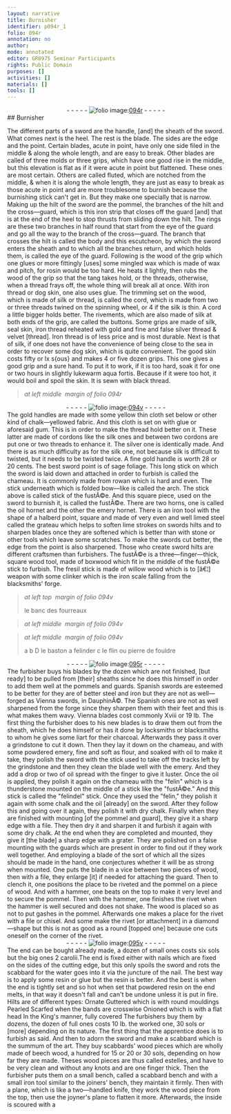 ```yaml
---
layout: narrative
title: Burnisher
identifier: p094r_1
folio: 094r
annotation: no
author:
mode: annotated
editor: GR8975 Seminar Participants
rights: Public Domain
purposes: []
activities: []
materials: []
tools: []
---
```


 <div class="folio" align="center">- - - - - <a href="http://gallica.bnf.fr/ark:/12148/btv1b10500001g/f193.image" target="_blank"><img src="https://cu-mkp.github.io/GR8975-edition/assets/photo-icon.png" alt="folio image: " style="display:inline-block; margin-bottom:-3px;"/>094r</a> - - - - - </div> 
## Burnisher

 
 The different parts of a sword are the handle, [and] the sheath of the sword. What comes next is the heel. The rest is the blade. The sides are the edge and the point. Certain blades, acute in point, have only one side filed in the middle & along the whole length, and are easy to break. Other blades are called of three molds or three grips, which have one good rise in the middle, but this elevation is flat as if it were acute in point but flattened. These ones are most certain. Others are called fluted, which are notched from the middle, & when it is along the whole length, they are just as easy to break as those acute in point and are more troublesome to burnish because the burnishing stick can't get in. But they make one specially that is narrow. Making up the hilt of the sword are the pommel, the branches of the hilt and the cross—guard, which is this iron strip that closes off the guard [and] that is at the end of the heel to stop thrusts from sliding down the hilt. The rings are these two branches in half round that start from the eye of the guard and go all the way to the branch of the cross—guard. The branch that crosses the hilt is called the body and this escutcheon, by which the sword enters the sheath and to which all the branches return, and which holds them, is called the eye of the guard. Following is the wood of the grip which one glues or more fittingly [uses] some mingled wax which is made of wax and pitch, for rosin would be too hard. He heats it lightly, then rubs the wood of the grip so that the tang takes hold, or the threads, otherwise, when a thread frays off, the whole thing will break all at once. With iron thread or dog skin, one also uses glue. The trimming set on the wood, which is made of silk or thread, is called the cord, which is made from two or three threads twined on the spinning wheel, or 4 if the silk is thin. A cord a little bigger holds better. The rivements, which are also made of silk at both ends of the grip, are called the buttons. Some grips are made of silk, seal skin, iron thread reheated with gold and fine and false silver thread & velvet [thread]. Iron thread is of less price and is most durable. Next is that of silk, if one does not have the convenience of being close to the sea in order to recover some dog skin, which is quite convenient. The good skin costs fifty or lx s{ous} and makes 4 or five dozen grips. This one gives a good grip and a sure hand. To put it to work, if it is too hard, soak it for one or two hours in slightly lukewarm aqua fortis. Because if it were too hot, it would boil and spoil the skin. It is sewn with black thread. 
 
> *at left middle  margin of folio 094r*
> 
>  <span class="figure"></span> 
 <div class="folio" align="center">- - - - - <a href="http://gallica.bnf.fr/ark:/12148/btv1b10500001g/f194.image" target="_blank"><img src="https://cu-mkp.github.io/GR8975-edition/assets/photo-icon.png" alt="folio image: " style="display:inline-block; margin-bottom:-3px;"/>094v</a> - - - - - </div> 
 The gold handles are made with some yellow thin cloth set below or other kind of chalk—yellowed fabric. And this cloth is set on with glue or aforesaid gum. This is in order to make the thread hold better on it. These latter are made of cordons like the silk ones and between two cordons are put one or two threads to enhance it. The silver one is identically made. And there is as much difficulty as for the silk one, not because silk is difficult to twisted, but it needs to be twisted twice. A fine gold handle is worth 28 or 20 cents. The best sword point is of sage foliage. This long stick on which the sword is laid down and attached in order to furbish is called the chameau. It is commonly made from rowan which is hard and even. The stick underneath which is folded bow—like is called the arch. The stick above is called stick of the fustÃ©e. And this square piece, used on the sword to burnish it, is called the fustÃ©e. There are two horns, one is called the oil hornet and the other the emery hornet. There is an iron tool with the shape of a halberd point, square and made of very even and well limed steel called the grateau which helps to soften lime strokes on swords hilts and to sharpen blades once they are softened which is better than with stone or other tools which leave some scratches. To make the swords cut better, the edge from the point is also sharpened. Those who create sword hilts are different craftsmen than furbishers. The fustÃ©e is a three—finger—thick, square wood tool, made of boxwood which fit in the middle of the fustÃ©e stick to furbish. The fresil stick is made of willow wood which is to [â€¦] weapon with some clinker which is the iron scale falling from the blacksmiths' forge. 
 
> *at left top  margin of folio 094v*
> 
>  <span class="figure"></span> le banc des fourreaux 
 
> *at left middle  margin of folio 094v*
> 
>  <span class="figure"></span> 
 
> *at left middle  margin of folio 094v*
> 
>  a b D le baston a felinder c le flin ou pierre de fouldre 
 <div class="folio" align="center">- - - - - <a href="http://gallica.bnf.fr/ark:/12148/btv1b10500001g/f195.image" target="_blank"><img src="https://cu-mkp.github.io/GR8975-edition/assets/photo-icon.png" alt="folio image: " style="display:inline-block; margin-bottom:-3px;"/>095r</a> - - - - - </div> 
 The furbisher buys his blades by the dozen which are not finished, [but ready] to be pulled from [their] sheaths since he does this himself in order to add them well at the pommels and guards. Spanish swords are esteemed to be better for they are of better steel and iron but they are not as well—forged as Vienna swords, in DauphinÃ©. The Spanish ones are not as well sharpened from the forge since they sharpen them with their feet and this is what makes them wavy. Vienna blades cost commonly Xviii or 19 lb. The first thing the furbisher does to his new blades is to draw them out from the sheath, which he does himself or has it done by locksmiths or blacksmiths to whom he gives some liart for their charcoal. Afterwards they pass it over a grindstone to cut it down. Then they lay it down on the chameau, and with some powdered emery, fine and soft as flour, and soaked with oil to make it take, they polish the sword with the stick used to take off the tracks left by the grindstone and then they clean the blade well with the emery. And they add a drop or two of oil spread with the finger to give it luster. Once the oil is applied, they polish it again on the chameau with the "felin" which is a thunderstone mounted on the middle of a stick like the "fustÃ©e." And this stick is called the "felindel" stick. Once they used the "felin," they polish it again with some chalk and the oil [already] on the sword. After they follow this and going over it again, they polish it with dry chalk. Finally when they are finished with mounting [of the pommel and guard], they give it a sharp edge with a file. They then dry it and sharpen it and furbish it again with some dry chalk. At the end when they are completed and mounted, they give it [the blade] a sharp edge with a grater. They are polished on a false mounting with the guards which are present in order to find out if they work well together. And employing a blade of the sort of which all the sizes should be made in the hand, one conjectures whether it will be as strong when mounted. One puts the blade in a vice between two pieces of wood, then with a file, they enlarge [it] if needed for attaching the guard. Then to clench it, one positions the place to be riveted and the pommel on a piece of wood. And with a hammer, one beats on the top to make it very level and to secure the pommel. Then with the hammer, one finishes the rivet when the hammer is well secured and does not shake. The wood is placed so as not to put gashes in the pommel. Afterwards one makes a place for the rivet with a file or chisel. And some make the rivet [or attachment] in a diamond—shape but this is not as good as a round [topped one] because one cuts oneself on the corner of the rivet. 
 <div class="folio" align="center">- - - - - <a href="http://gallica.bnf.fr/ark:/12148/btv1b10500001g/f196.image" target="_blank"><img src="https://cu-mkp.github.io/GR8975-edition/assets/photo-icon.png" alt="folio image: " style="display:inline-block; margin-bottom:-3px;"/>095v</a> - - - - - </div> 
 The end can be bought already made, a dozen of small ones costs six sols but the big ones 2 carolii.The end is fixed either with nails which are fixed on the sides of the cutting edge, but this only spoils the sword and rots the scabbard for the water goes into it via the juncture of the nail. The best way is to apply some resin or glue but the resin is better. And the best is when the end is tightly set and so hot when set that powdered resin on the end melts, in that way it doesn't fall and can't be undone unless it is put in fire. Hilts are of different types: Ornate Guttered which is with round mouldings Pearled Scarfed when the bands are crosswise Onioned which is with a flat head In the King's manner, fully covered The furbishers buy them by dozens, the dozen of full ones costs 10 lb. the worked one, 30 sols or [more] depending on its nature. The first thing that the apprentice does is to furbish as said. And then to adorn the sword and make a scabbard which is the summum of the art. They buy scabbards' wood pieces which are wholly made of beech wood, a hundred for 15 or 20 or 30 sols, depending on how far they are made. Theses wood pieces are thus called estelles, and have to be very clean and without any knots and are one finger thick. Then the furbisher puts them on a small bench, called a scabbard bench and with a small iron tool similar to the joiners' bench, they maintain it firmly. Then with a plane, which is like a two—handled knife, they work the wood piece from the top, then use the joyner's plane to flatten it more. Afterwards, the inside is scoured with a 
 